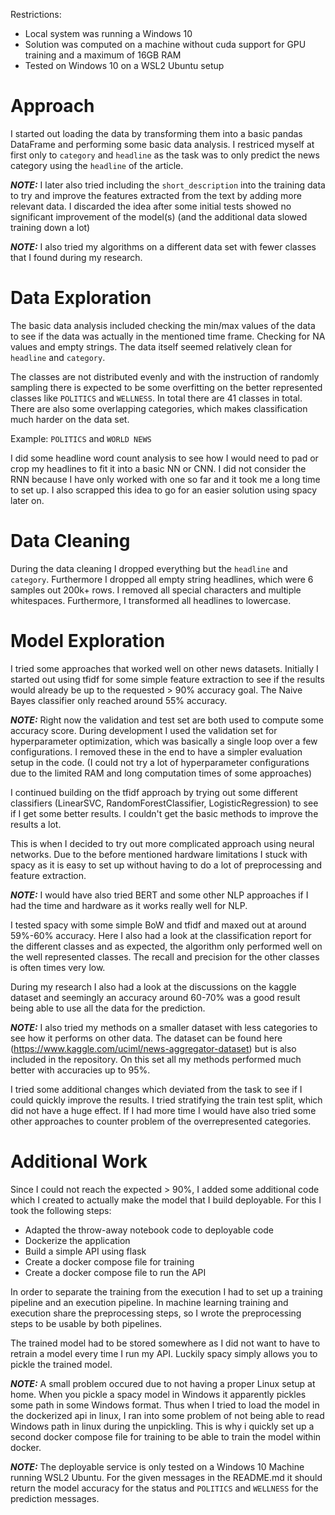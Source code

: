Restrictions:
* Local system was running a Windows 10
* Solution was computed on a machine without cuda support for GPU training and a maximum of 16GB RAM
* Tested on Windows 10 on a WSL2 Ubuntu setup

# Approach
I started out loading the data by transforming them into a basic pandas DataFrame and performing some basic data
analysis. I restriced myself at first only to `category` and `headline` as the task was to only predict the news
category using the `headline` of the article.

**_NOTE:_**  I later also tried including the `short_description` into the training data to try and improve the features
extracted from the text by adding more relevant data. I discarded the idea after some initial tests showed no
significant improvement of the model(s) (and the additional data slowed training down a lot)

**_NOTE:_** I also tried my algorithms on a different data set with fewer classes that I found during my research.

# Data Exploration
The basic data analysis included checking the min/max values of the data to see if the data was actually in the
mentioned time frame. Checking for NA values and empty strings. The data itself seemed relatively clean for `headline`
and `category`.

The classes are not distributed evenly and with the instruction of randomly sampling there is expected to be some
overfitting on the better represented classes like `POLITICS` and `WELLNESS`. In total there are 41 classes in total.
There are also some overlapping categories, which makes classification much harder on the data set.

Example: `POLITICS` and `WORLD NEWS`

I did some headline word count analysis to see how I would need to pad or crop my headlines to fit it into a basic NN or
CNN. I did not consider the RNN because I have only worked with one so far and it took me a long time to set up. I also
scrapped this idea to go for an easier solution using spacy later on.

# Data Cleaning
During the data cleaning I dropped everything but the `headline` and `category`. Furthermore I dropped all empty string
headlines, which were 6 samples out 200k+ rows. I removed all special characters and multiple whitespaces. Furthermore,
I transformed all headlines to lowercase.

# Model Exploration
I tried some approaches that worked well on other news datasets. Initially I started out using tfidf for some simple
feature extraction to see if the results would already be up to the requested > 90% accuracy goal. The Naive Bayes
classifier only reached around 55% accuracy.

**_NOTE:_** Right now the validation and test set are both used to compute some accuracy score. During development I
used the validation set for hyperparameter optimization, which was basically a single loop over a few configurations.
I removed these in the end to have a simpler evaluation setup in the code. (I could not try a lot of hyperparameter
configurations due to the limited RAM and long computation times of some approaches)

I continued building on the tfidf approach by trying out some different classifiers (LinearSVC, RandomForestClassifier,
LogisticRegression) to see if I get some better results. I couldn't get the basic methods to improve the results a lot.

This is when I decided to try out more complicated approach using neural networks. Due to the before mentioned hardware
limitations I stuck with spacy as it is easy to set up without having to do a lot of preprocessing and feature
extraction.

**_NOTE:_** I would have also tried BERT and some other NLP approaches if I had the time and hardware as it works really
well for NLP.

I tested spacy with some simple BoW and tfidf and maxed out at around 59%-60% accuracy. Here I also had a look at the
classification report for the different classes and as expected, the algorithm only performed well on the well
represented classes. The recall and precision for the other classes is often times very low.

During my research I also had a look at the discussions on the kaggle dataset and seemingly an accuracy around 60-70%
was a good result being able to use all the data for the prediction.

**_NOTE:_** I also tried my methods on a smaller dataset with less categories to see how it performs on other data. The
dataset can be found here (https://www.kaggle.com/uciml/news-aggregator-dataset) but is also included in the repository.
On this set all my methods performed much better with accuracies up to 95%.

I tried some additional changes which deviated from the task to see if I could quickly improve the results. I tried
stratifying the train test split, which did not have a huge effect. If I had more time I would have also tried some
other approaches to counter problem of the overrepresented categories.

# Additional Work
Since I could not reach the expected > 90%, I added some additional code which I created to actually make the model that
I build deployable. For this I took the following steps:

* Adapted the throw-away notebook code to deployable code
* Dockerize the application
* Build a simple API using flask
* Create a docker compose file for training
* Create a docker compose file to run the API

In order to separate the training from the execution I had to set up a training pipeline and an execution pipeline. In
machine learning training and execution share the preprocessing steps, so I wrote the preprocessing steps to be usable
by both pipelines.

The trained model had to be stored somewhere as I did not want to have to retrain a model every time I run my API.
Luckily spacy simply allows you to pickle the trained model.

**_NOTE:_** A small problem occured due to not having a proper Linux setup at home. When you pickle a spacy model in
Windows it apparently pickles some path in some Windows format. Thus when I tried to load the model in the dockerized
api in linux, I ran into some problem of not being able to read Windows path in linux during the unpickling. This is
why i quickly set up a second docker compose file for training to be able to train the model within docker.

**_NOTE:_** The deployable service is only tested on a Windows 10 Machine running WSL2 Ubuntu. For the given messages
in the README.md it should return the model accuracy for the status and `POLITICS` and `WELLNESS` for the prediction
messages.

